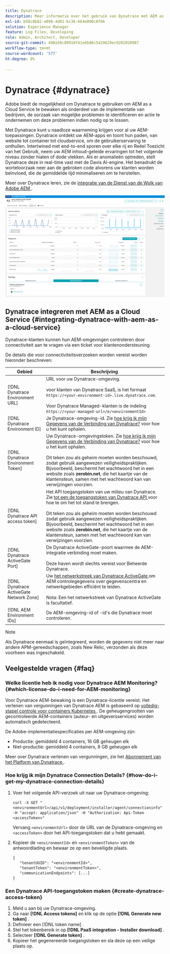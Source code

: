 ```yaml
---
title: Dynatrace
description: Meer informatie over het gebruik van Dynatrace met AEM as a Cloud Service
exl-id: b58c8b82-a098-4d81-bc36-664e890c8f66
solution: Experience Manager
feature: Log Files, Developing
role: Admin, Architect, Developer
source-git-commit: 498a58c89910f41e6b86c5429629ec9282028987
workflow-type: tm+mt
source-wordcount: '577'
ht-degree: 0%

---
```


# Dynatrace {#dynatrace}

Adobe biedt de mogelijkheid om Dynatrace te gebruiken om AEM as a Cloud Service te bewaken als onderdeel van de implementatie van bedrijven, de oorzaak van mogelijke problemen te identificeren en actie te ondernemen om deze problemen indien nodig op te lossen.

Met Dynatrace kunt u naadloze waarneming krijgen voor al uw AEM-toepassingen. Dynatrace ontdekt uw AEM-apps en toont hun paden, van website tot container tot cloudservice, om de gebruikerservaring te onthullen. Intertwined met end-to-end sporen over elke rij en Reëel Toezicht van het Gebruik, neem uw AEM inhoud-geleide ervaringen tot het volgende niveau zonder hiaten of dode vlekken. Als er anomalieën optreden, stelt Dynatrace deze in real-time vast met de Davis AI-engine. Het benadrukt de worteloorzaak neer aan de gebroken code alvorens uw klanten worden beïnvloed, die de gemiddelde tijd minimaliseren om te herstellen.

Meer over Dynatrace leren, zie de [ integratie van de Dienst van de Wolk van Adobe AEM ](https://www.dynatrace.com/hub/detail/adobe-experience-manager-1/).

![ de auteur en de metriek van uitgeversprestaties van AEM ](/help/implementing/cloud-manager/assets/dynatrace-performance-metrics.png)

## Dynatrace integreren met AEM as a Cloud Service {#integrating-dynatrace-with-aem-as-a-cloud-service}

Dynatrace-klanten kunnen hun AEM-omgevingen controleren door connectiviteit aan te vragen via een ticket voor klantenondersteuning.

De details die voor connectiviteitsverzoeken worden vereist worden hieronder beschreven:

| **Gebied** | **Beschrijving** |
|---|---|
| [!DNL Dynatrace Environment URL] | URL voor uw Dynatrace-omgeving.<br><br> voor klanten van Dynatrace SaaS, is het formaat `https://<your-environment-id>.live.dynatrace.com`.<br><br> Voor Dynatrace Managed-klanten is de indeling `https://<your-managed-url>/e/<environmentId>` |
| [!DNL Dynatrace Environment ID] | Je Dynatrace-omgeving-id. Zie [ hoe krijg ik mijn Gegevens van de Verbinding van Dynatrace?](#how-do-i-get-my-dynatrace-connection-details) voor hoe u het kunt ophalen. |
| [!DNL Dynatrace Environment Token] | Uw Dynatrace-omgevingstoken. Zie [ hoe krijg ik mijn Gegevens van de Verbinding van Dynatrace?](#how-do-i-get-my-dynatrace-connection-details) voor hoe u het kunt ophalen.<br><br> Dit teken zou als geheim moeten worden beschouwd, zodat gebruik aangewezen veiligheidspraktijken. Bijvoorbeeld, beschermt het wachtwoord het in een website zoals **zerobin.net**, die het kaartje van de klantensteun, samen met het wachtwoord kan van verwijzingen voorzien. |
| [!DNL Dynatrace API access token] | Het API toegangstoken van uw milieu van Dynatrace. Zie [ tot een de toegangstoken van Dynatrace API ](#create-dynatrace-access-token) voor hoe te om het tot stand te brengen.<br><br> Dit teken zou als geheim moeten worden beschouwd zodat gebruik aangewezen veiligheidspraktijken. Bijvoorbeeld, beschermt het wachtwoord het in een website zoals **zerobin.net**, die het kaartje van de klantensteun, samen met het wachtwoord kan van verwijzingen voorzien.<br> |
| [!DNL Dynatrace ActiveGate Port] | De Dynatrace ActiveGate-poort waarmee de AEM-integratie verbinding moet maken.<br><br> Deze haven wordt slechts vereist voor Beheerde Dynatrace. |
| [!DNL Dynatrace ActiveGate Network Zone] | Uw [ het netwerkstreek van Dynatrace ActiveGate ](https://docs.dynatrace.com/docs/manage/network-zones) om AEM controlegegevens over gegevenscentra en netwerkgebieden efficiënt te leiden.<br><br> Nota: Een het netwerkstreek van Dynatrace ActiveGate is facultatief. |
| [!DNL AEM Environment IDs] | De AEM-omgeving-id of -id&#39;s die Dynatrace moet controleren. |

>[!NOTE]
>
>Als Dynatrace eenmaal is geïntegreerd, worden de gegevens niet meer naar andere APM-gereedschappen, zoals New Relic, verzonden als deze voorheen was ingeschakeld.

## Veelgestelde vragen {#faq}

### Welke licentie heb ik nodig voor Dynatrace AEM Monitoring? {#which-license-do-i-need-for-AEM-monitoring}

Voor Dynatrace AEM-bewaking is een Dynatrace-licentie vereist. Het verlenen van vergunningen van Dynatrace AEM is gebaseerd op [ volledig-stapel controle voor containers Kubernetes ](https://docs.dynatrace.com/docs/shortlink/dps-hosts#gib-hour-calculation-for-containers-and-application-only-monitoring). De geheugengrootten van gecontroleerde AEM-containers (auteur- en uitgeversservices) worden automatisch gedetecteerd.

De Adobe-implementatiespecificaties per AEM-omgeving zijn:

* Productie: gemiddeld 4 containers, 16 GB geheugen elk
* Niet-productie: gemiddeld 4 containers, 8 GB geheugen elk

Meer over Dynatrace verlenen van vergunningen, zie het [ Abonnement van het Platform van Dynatrace ](https://docs.dynatrace.com/docs/shortlink/dynatrace-platform-subscription).

### Hoe krijg ik mijn Dynatrace Connection Details? {#how-do-i-get-my-dynatrace-connection-details}

1. Voer het volgende API-verzoek uit naar uw Dynatrace-omgeving:

   ```
   curl -X GET "<environmentUrl>/api/v1/deployment/installer/agent/connectioninfo" -H "accept: application/json" -H "Authorization: Api-Token <accessToken>"
   ```


   Vervang `<environmentUrl>` door de URL van de Dynatrace-omgeving en `<accessToken>` door het API-toegangstoken dat u hebt gemaakt.

1. Kopieer de `<environmentId>` en `<environmentToken>` van de antwoordlading en bewaar ze op een beveiligde plaats.

   ```
   {
      "tenantUUID": "<environmentId>",
      "tenantToken": "<environmentToken>",
      "communicationEndpoints": [...]
   }
   ```

### Een Dynatrace API-toegangstoken maken {#create-dynatrace-access-token}

1. Meld u aan bij uw Dynatrace-omgeving.
1. Ga naar **[!DNL Access tokens]** en klik op de optie **[!DNL Generate new token]** .
1. Definieer een [!DNL token name] .
1. Stel het tokenbereik in op **[!DNL PaaS integration - Installer download]** .
1. Selecteer **[!DNL Generate token]** .
1. Kopieer het gegenereerde toegangstoken en sla deze op een veilige plaats op.





